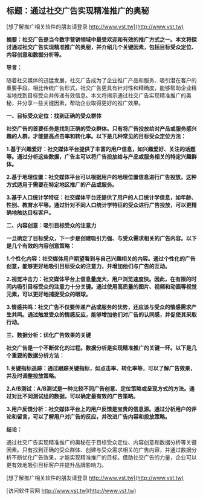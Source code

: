 ## **标题：通过社交广告实现精准推广的奥秘**

[想了解推广相关软件的朋友请登录 http://www.vst.tw](http://www.vst.tw)

**摘要：社交广告是当今数字营销领域中最受欢迎和有效的推广方式之一。本文将探讨通过社交广告实现精准推广的奥秘，并介绍几个关键因素，包括目标受众定位、内容创意和数据分析等。**

**导言：**

随着社交媒体的迅猛发展，社交广告成为了企业推广产品和服务、吸引潜在客户的重要手段。相比传统广告形式，社交广告更具有针对性和精确度，能够帮助企业精准地找到目标受众并传递有效信息。本文将揭示通过社交广告实现精准推广的奥秘，并分享一些关键因素，帮助企业取得更好的推广效果。

**一、目标受众定位：找到正确的受众群体**

**社交广告的首要任务是找到正确的受众群体。只有将广告投放给对产品或服务感兴趣的人群，才能提高点击率和转化率。以下是几种常见的目标受众定位方法：**

**1.基于兴趣爱好：社交媒体平台提供了丰富的用户信息，如兴趣爱好、关注的话题等。通过分析这些数据，广告主可以将广告投放给与产品或服务相关的特定兴趣群体。**

**2.基于地理位置：社交媒体平台可以根据用户的地理位置信息进行广告投放。这种方式适用于需要在特定地区推广的产品或服务。**

**3.基于人口统计学特征：社交媒体平台还提供了用户的人口统计学信息，如年龄、性别、教育水平等。通过针对不同人口统计学特征的受众进行广告投放，可以更精确地触达目标客户。**

**二、内容创意：吸引目标受众的注意力**

**一旦确定了目标受众，下一步是创建吸引力强、与受众需求相关的广告内容。以下是几个有效的内容创意策略：**

**1.个性化内容：社交媒体用户期望看到与自己兴趣相关的内容。通过个性化的广告创意，能够更好地吸引目标受众的注意力，并增加他们与广告的互动。**

**2.视觉冲击力：社交媒体平台上信息量庞大，用户浏览速度快。因此，在有限的时间内吸引目标受众的注意力十分关键。通过使用高质量的图片、视频和动画等视觉元素，可以更好地捕捉受众的眼球。**

**3.情感共鸣：社交广告不仅要传递产品或服务的优势，还应该与受众的情感需求产生共鸣。通过触发受众的情感反应，能够增加他们对广告的认同感，并促使其采取行动。**

**三、数据分析：优化广告效果的关键**

**社交广告是一个不断优化的过程。数据分析是实现精准推广的关键一环。以下是几个重要的数据分析方法：**

**1.关键指标追踪：通过跟踪关键指标，如点击率、转化率等，可以了解广告效果，并及时调整投放策略。**

**2.A/B测试：A/B测试是一种比较不同广告创意、定位策略或呈现方式的方法。通过对比不同测试组的数据，可以确定最有效的广告策略。**

**3.用户反馈分析：社交媒体平台上的用户反馈是宝贵的信息源。通过分析用户的评论和留言，可以了解用户对广告的反应，并改进广告内容和投放策略。**

**结论：**

通过社交广告实现精准推广的奥秘在于目标受众定位、内容创意和数据分析等关键因素。只有找到正确的受众群体、创建与受众需求相关的广告内容，并通过数据分析不断优化广告效果，才能实现精准推广的目标。借助社交广告的力量，企业可以更有效地吸引目标客户并提升品牌影响力。

[想了解推广相关软件的朋友请登录 http://www.vst.tw](http://www.vst.tw)


[访问软件官网 http://www.vst.tw](http://www.vst.tw)
